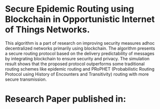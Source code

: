 # Secure Epidemic Routing using Blockchain in Opportunistic Internet of Things Networks.
This algorithm is a part of research on improving security measures adhoc decentralized networks primarily using blockchain. The algorithm presents a secure routing protocol based on the delivery predictability of messages by integrating blockchain to ensure security and privacy. The simulation result shows that the proposed protocol outperforms some traditional routing schemes like epidemic routing and PRoPHET (Probabilistic Routing Protocol using History of Encounters and Transitivity)
routing with more secure transmission.
# Research Paper published in:
